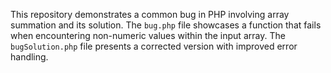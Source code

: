 This repository demonstrates a common bug in PHP involving array summation and its solution. The `bug.php` file showcases a function that fails when encountering non-numeric values within the input array. The `bugSolution.php` file presents a corrected version with improved error handling.